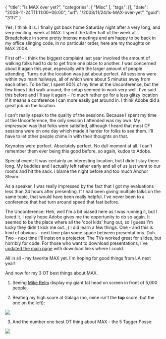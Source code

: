 {
	"title": "Is MAX over yet?",
	"categories": [
		"Misc"
	],
	"tags": [],
	"date": "2008-11-24T11:11:00+06:00",
	"url": "/2008/11/24/Is-MAX-over-yet",
	"guid": "3117"
}

Yes, I think it is. I finally got back home Saturday night after a very long, and very exciting, week at MAX. I spent the latter half of the week at <a href="http://www.broadchoice.com">Broadchoice</a> in some pretty intense meetings and am happy to be back in my office slinging code. In no particular order, here are my thoughts on MAX 2008.
<!--more-->
First off - I think the biggest complaint last year involved the amount of walking folks had to do to get from one place to another. I was concerned about it again this year, especially with the larger amount of people attending. Turns out the location was just about perfect. All sessions were within two main hallways, all of which were about 5 minutes away from each other. To be fair, I spent 90% of my time at the Unconference, but the few times I did walk around, the setup seemed to work very well. I've said this before and I'll say it again - I'd much rather go for a less glitzy location if it means a conference I can more easily get around in. I think Adobe did a great job on the location.

I can't really speak to the quality of the sessions. Because I spent my time at the Unconference, the only session I attended was my own. My <i>impression</i> was that folks were satisfied, although I heard that most CF sessions were on one day which made it harder for folks to see them. I'll have to let other people chime in with their thoughts on that.

Keynotes were perfect. Absolutely perfect. No dull moment at all. I can't remember them ever being this good before, so again, kudos to Adobe.

Special event: It was certainly an interesting location, but I didn't stay there long. My buddies and I actually left rather early and all of us just went to our rooms and hit the sack. I blame the night before and too much Anchor Steam. 

As a speaker, I was really impressed by the fact that I got my evaluations less than 24 hours after presenting. If I had been giving multiple talks on the same topic, that would have been really helpful. I've never been to a conference that had turn around speed that fast before. 

The Unconference: Heh, well I'm a bit biased here as I was running it, but I loved it. I really hope Adobe gives me the opportunity to do so again. It seemed to be the place where all the 'cool kids' hung out, so I guess I'm lucky they didn't kick me out. ;) I did learn a few things. One - and this is kind of obvious - next time plan some space between presentations. Duh. Two - next time I'll insist on a projector. The TVs worked great for slides, but horribly for code. For those who want to download presentations, I've <a href="http://www.raymondcamden.com/page.cfm/ColdFusion-Unconference">updated the main page</a> with download links where I could. 

All in all - my favorite MAX yet. I'm hoping for good things from LA next year!

And now for my 3 OT best things about MAX.

1) Seeing <a href="http://www.mikerelm.com/">Mike Relm</a> display my giant fat head on screen in front of 5,000 people.

2) Beating my high score at Galaga (no, mine isn't the <b>top</b> score, but the one on the left):

<img src="https://static.raymondcamden.com/images/cfjedi//galaga.jpg">

3) And the number one best OT thing about MAX - the 5 Tagger Posse:

<img src="https://static.raymondcamden.com/images/cfjedi//5taggers.jpg">